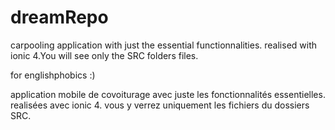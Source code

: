# dreamRepo
carpooling application with just the essential functionnalities.
realised with ionic 4.You will see only the SRC folders files.



for englishphobics :)

application mobile de covoiturage avec juste les fonctionnalités essentielles.
realisées avec ionic 4. vous y verrez uniquement les fichiers du dossiers SRC.







